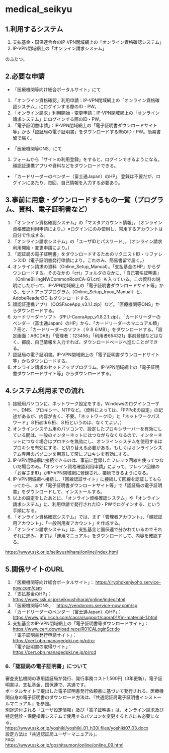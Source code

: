# medical_seikyu
  
## 1.利用するシステム
1. 支払基金・国保連合会のIP-VPN閉域網上の「オンライン資格確認システム」  
2. IP-VPN閉域網上の「オンライン請求システム」
  
のふたつ。  
## 2.必要な申請
- 「医療機関等向け総合ポータルサイト」にて  
1. 「オンライン資格確認」利用申請：IP-VPN閉域網上の「オンライン資格確認システム」にログインする際のID・PW。  
2. 「オンライン請求」利用開始・変更申請：IP-VPN閉域網上の「オンライン請求システム」にログインする際のID・PW。  
3. 「電子証明書申請」：IP-VPN閉域網上の「電子証明書ダウンロードサイト等」から「認証局の電子証明書」をダウンロードする際のID・PW。簡易書留で届く。  
  
- 「医療機関等ONS」にて
1. フォームから「サイトの利用登録」をすると、ログインできるようになる。顔認証連携アプリや資料などをダウンロードできる。
  
- 「カードリーダーのベンダー（富士通Japan）のHP」
登録は不要だが、ログインにあたり、毎回、自己情報を入力する必要あり。  
  
## 3.事前に用意・ダウンロードするもの一覧（プログラム、資料、電子証明書など）
1. 「オンライン資格確認システム」の「マスタアカウント情報」。（オンライン資格確認利用申請により。）※ログインにのみ使用し、常用するアカウントは自分で作成する。  
2. 「オンライン請求システム」の「ユーザIDとパスワード」。（オンライン請求利用開始・変更申請により。）  
3. 「認証局の電子証明書」をダウンロードするためのリクエストID・リファレンスID（電子証明書発行申請により。これのみ、簡易書留で届く。）  
4. オンライン請求の資料（Online_Setup_Manual）。「支払基金のHP」からダウンロードする。そのなかの「crt」フォルダのなかに、「自己署名証明書」（OnlineBillingNWCommonRootCA-G1.crt）も入っている。この資料の説明にしたがって、IP-VPN閉域網上の「電子証明書ダウンロードサイト等」から、セットアッププログラム（Online_Setup_Iryou_Manual）と、AdobeReaderDC もダウンロードする。  
5. 顔認証連携アプリ（OQSFaceApp_v3.1.1.zip）など。「医療機関等ONS」からダウンロードする。  
6. カードリーダーソフト（PFU-CaoraApp_v1.8.2.1.zip）。「カードリーダーのベンダー（富士通Japan）のHP」から、「カードリーダーのマニュアル類」７冊と、「カードリーダーのソフト（９８６MB）」をダウンロードする。「設定画面：ABCDAB」「管理者：123456」「利用者654321」事前登録などはなく、都度、自己情報を入力すれば、ダウンロードページへ進むことができる。  
7. 認証局の電子証明書。IP-VPN閉域網上の「電子証明書ダウンロードサイト等」からダウンロードする。  
8. オンライン請求のセットアッププログラム。IP-VPN閉域網上の「電子証明書ダウンロードサイト等」からダウンロードする。  
  
## 4.システム利用までの流れ
1. 接続用パソコンに、ネットワーク設定をする。Windowsのログインユーザー、DNS、プロキシー、NTPなど。（資料によっては、「PPPoEの設定」の記述があるが、内容が古く、不要。「ネットワークID」と「ネットワークパスワード」８桁@tk６桁、８桁というのは、なくてよい。）  
2. オンラインシステム用のパソコンで、設定したプロキシサーバーを有効にしている間は、一般のインターネットにはつながらなくなるので、インターネットにつなぐ場合はプロキシを無効にし、オンラインシステムを使用するはプロキシを有効にする、と切り替える必要がある。もしくはオンラインシステム専用のパソコンを用意して常にプロキシを有効にする。  
3. IP-VPN閉域網に接続できるのは、事前に登録したフレッツ回線を使ってつないだ場合のみ。「オンライン資格確認利用申請」によって、フレッツ回線の「お客さまID」がIP-VPN閉域網に登録され、接続できるようになる。
4. IP-VPN閉域網へ接続し、「回線認証サイト」に接続して回線を認証してもらってから、まず「電子証明書ダウンロードサイト等」で「認証局の電子証明書」をダウンロードして、インストールする。
5. 以上の設定をしたあとに、「オンライン資格確認システム」や「オンライン請求システム」に、利用申請で発行されたID・PWでログインする、という手順になる。  
6. 「オンライン資格確認システム」では、まず「管理者アカウント」、「顔認証用アカウント」、「一般利用者アカウント」を作成する。  
7. 「オンライン請求システム」は、支払基金と国保連で分かれているのでそれぞれに進み、まずは「運用マニュアル」をダウンロードして、内容を確認する。  
  
https://www.ssk.or.jp/seikyushiharai/online/index.html  
  
## 5.関係サイトのURL
1. 「医療機関等向け総合ポータルサイト」：  https://iryohokenjyoho.service-now.com/csm  
2. 「支払基金のHP」：  https://www.ssk.or.jp/seikyushiharai/online/index.html  
3. 「医療機関等ONS」：  https://vendorons.service-now.com/sp  
4. 「カードリーダーのベンダー（富士通Japan）のHP」：  https://www.pfu.ricoh.com/caora/support/caora01/fm-material-1.html  
5. 支払基金のIP-VPN閉域網上の「電子証明書等ダウンロードサイト」：  https://www.cert.download.rece/R01CALoginScr.do  
「電子証明書発行申請サイト」：  
https://cert.obn.managedpki.ne.jp/p/rcr  
「電子証明書の取得サイト」：  
https://cert.obn.managedpki.ne.jp/p/rcd  
  
  

### 6.「認証局の電子証明書」について
審査支払機関の専用認証局が発行、発行事務コスト1,500円（3年更新）。電子証明書は、支払基金、国保連で、共通です。  
ポータルサイトで提出した電子証明書発行依頼書に基づいて発行される。医療機関自身の電子証明書のダウンロード方法は、『共通認証局電子証明書インストールマニュアル』を参照。  
別途送付される「ユーザ設定情報」及び「電子証明書」は、オンライン請求及び特定健診・保健指導システムで使用するパソコンを変更するときにも必要になる。  
https://www.ssk.or.jp/yoshiki/yoshiki_01_h30i.files/yoshiki07_03.docx  
設定方法は「共通認証局ユーザーマニュアル」。  
FAQ:  
https://www.ssk.or.jp/goshitsumon/online/online_09.html  
  